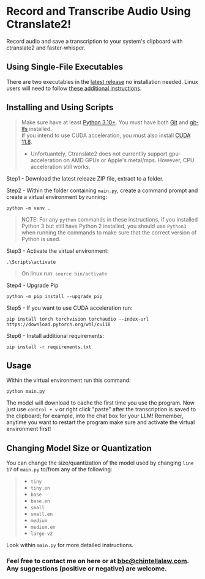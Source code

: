 # Record and Transcribe Audio Using Ctranslate2!
Record audio and save a transcription to your system's clipboard with ctranslate2 and faster-whisper.

## Using Single-File Executables
There are two executables in the [latest release](https://github.com/BBC-Esq/ctranslate2-faster-whisper-transcriber/releases/tag/v1.1) no installation needed.  Linux users will need to follow [these additional instructions](https://github.com/BBC-Esq/ctranslate2-faster-whisper-transcriber/blob/main/linux_instructions.png).

## Installing and Using Scripts
> Make sure have at least [Python 3.10+](https://www.python.org/downloads/release/python-31011/).
> You must have both [Git](https://git-scm.com/downloads) and [git-lfs](https://git-lfs.com/) installed.<br>
> If you intend to use CUDA acceleration, you must also install [CUDA 11.8](https://developer.nvidia.com/cuda-11-8-0-download-archive).
  > * Unfortuantely, Ctranslate2 does not currentlly support gpu-acceleration on AMD GPUs or Apple's metal/mps.  However, CPU acceleration still works.

Step1 - Download the latest releaze ZIP file, extract to a folder.

Step2 - Within the folder containing ```main.py```, create a command prompt and create a virtual environment by running:
```
python -m venv .
```
  > NOTE: For any ```python``` commands in these instructions, if you installed Python 3 but still have Python 2 installed, you should use ```Python3``` when running the commands to make sure that the correct version of Python is used.

Step3 - Activate the virtual environment:
```
.\Scripts\activate
```
  > On linux run: ```source bin/activate```

Step4 - Upgrade Pip
```
python -m pip install --upgrade pip
```

Step5 - If you want to use CUDA acceleration run:
```
pip install torch torchvision torchaudio --index-url https://download.pytorch.org/whl/cu118
```

Step6 - Install additional requirements:
```
pip install -r requirements.txt
```

## Usage
Within the virtual environment run this command:
```
python main.py
```
The model will download to cache the first time you use the program.
Now just use ```control + v``` or right click "paste" after the transcription is saved to the clipboard; for example, into the chat box for your LLM!
Remember, anytime you want to restart the program make sure and activate the virtual environment first!

## Changing Model Size or Quantization
You can change the size/quantization of the model used by changing ```line 17``` of ```main.py``` to/from any of the following:

>  * ```tiny```
>  * ```tiny.en```
>  * ```base```
>  * ```base.en```
>  * ```small```
>  * ```small.en```
>  * ```medium```
>  * ```medium.en```
>  * ```large-v2```

Look within ```main.py``` for more detailed instructions.

### Feel free to contact me on here or at bbc@chintellalaw.com.  Any suggestions (positive or negative) are welcome.
